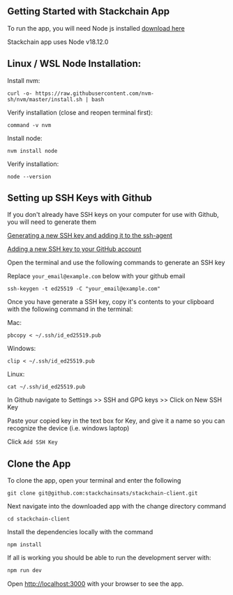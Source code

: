 ## Getting Started with Stackchain App

To run the app, you will need Node js installed [download here](https://nodejs.org/en/)

Stackchain app uses Node v18.12.0

## Linux / WSL Node Installation:

Install nvm:
```
curl -o- https://raw.githubusercontent.com/nvm-sh/nvm/master/install.sh | bash
```
Verify installation (close and reopen terminal first):
```
command -v nvm
```
Install node:
```
nvm install node
```
Verify installation:
```
node --version
```


## Setting up SSH Keys with Github

If you don't already have SSH keys on your computer for use with Github, you will need to generate them

[Generating a new SSH key and adding it to the ssh-agent](https://docs.github.com/en/authentication/connecting-to-github-with-ssh/generating-a-new-ssh-key-and-adding-it-to-the-ssh-agent)

[Adding a new SSH key to your GitHub account](https://docs.github.com/en/authentication/connecting-to-github-with-ssh/adding-a-new-ssh-key-to-your-github-account)

Open the terminal and use the following commands to generate an SSH key

Replace `your_email@example.com` below with your github email

```
ssh-keygen -t ed25519 -C "your_email@example.com"
```

Once you have generate a SSH key, copy it's contents to your clipboard with the following command in the terminal:

Mac:

```
pbcopy < ~/.ssh/id_ed25519.pub
```

Windows:

```
clip < ~/.ssh/id_ed25519.pub
```

Linux:

```
cat ~/.ssh/id_ed25519.pub
```

In Github navigate to Settings >> SSH and GPG keys >> Click on New SSH Key

Paste your copied key in the text box for Key, and give it a name so you can recognize the device (i.e. windows laptop)

Click `Add SSH Key`

## Clone the App

To clone the app, open your terminal and enter the following

```
git clone git@github.com:stackchainsats/stackchain-client.git
```

Next navigate into the downloaded app with the change directory command

```
cd stackchain-client
```

Install the dependencies locally with the command

```
npm install
```

If all is working you should be able to run the development server with:

```bash
npm run dev
```

Open [http://localhost:3000](http://localhost:3000) with your browser to see the app.
